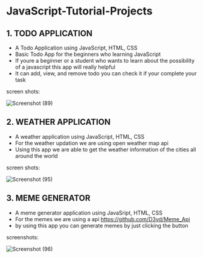 # JavaScript-Tutorial-Projects

## 1. TODO APPLICATION
   - A Todo Application using JavaScript, HTML, CSS
   - Basic Todo App for the beginners who learning JavaScript
   - If youre a beginner or a student who wants to learn about the possibility of a javascript this app will really helpful
   - It can add, view, and remove todo you can check it if your complete your task

screen shots:

![Screenshot (89)](https://github.com/arun-arunisto/JavaScript-Tutorial-Projects/assets/86800553/c8481e35-f269-469d-ba7c-3f27097b74ef)

## 2. WEATHER APPLICATION
- A weather application using JavaScript, HTML, CSS
- For the weather updation we are using open weather map api
- Using this app we are able to get the weather information of the cities all around the world

screen shots:

![Screenshot (95)](https://github.com/arun-arunisto/JavaScript-Tutorial-Projects/assets/86800553/4e4e2ba0-0cdc-4996-9c3d-f95c6c5aa567)

## 3. MEME GENERATOR
- A meme generator application using JavaSript, HTML, CSS
- For the memes we are using a api <a>https://github.com/D3vd/Meme_Api</a>
- by using this app you can generate memes by just clicking the button

screenshots:

![Screenshot (96)](https://github.com/arun-arunisto/JavaScript-Tutorial-Projects/assets/86800553/88a32338-be06-4823-96ca-f9af2395959e)






